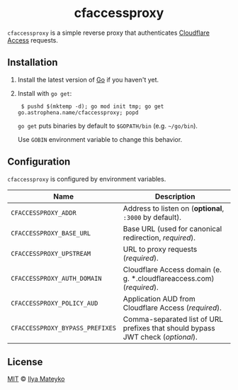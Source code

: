 <div align="center">
  <h1>cfaccessproxy</h1>
</div>

`cfaccessproxy` is a simple reverse proxy that authenticates
[Cloudflare Access] requests.

## Installation

1. Install the latest version of [Go] if you haven't yet.

2. Install with `go get`:

        $ pushd $(mktemp -d); go mod init tmp; go get go.astrophena.name/cfaccessproxy; popd

   `go get` puts binaries by default to `$GOPATH/bin` (e.g.
   `~/go/bin`).

   Use `GOBIN` environment variable to change this behavior.

## Configuration

`cfaccessproxy` is configured by environment variables.

| Name | Description |
| ---- | ----------- |
| `CFACCESSPROXY_ADDR` | Address to listen on (**optional**, `:3000` by default). |
| `CFACCESSPROXY_BASE_URL` | Base URL (used for canonical redirection, *required*). |
| `CFACCESSPROXY_UPSTREAM` | URL to proxy requests (*required*). |
| `CFACCESSPROXY_AUTH_DOMAIN` | Cloudflare Access domain (e. g. \*.cloudflareaccess.com) (*required*). |
| `CFACCESSPROXY_POLICY_AUD` | Application AUD from Cloudflare Access (*required*). |
| `CFACCESSPROXY_BYPASS_PREFIXES` | Comma-separated list of URL prefixes that should bypass JWT check (*optional*). |

## License

[MIT] © [Ilya Mateyko]

[Cloudflare Access]: https://www.cloudflare.com/teams/access/
[Go]: https://golang.org
[MIT]: LICENSE.md
[Ilya Mateyko]: https://astrophena.name
